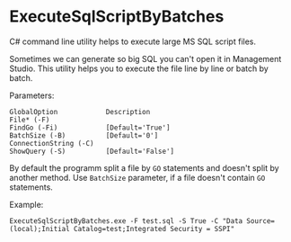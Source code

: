 # ExecuteSqlScriptByBatches
C# command line utility helps to execute large MS SQL script files.

Sometimes we can generate so big SQL you can't open it in Management Studio.
This utility helps you to execute the file line by line or batch by batch.

Parameters:
```
GlobalOption            Description
File* (-F)
FindGo (-Fi)            [Default='True']
BatchSize (-B)          [Default='0']
ConnectionString (-C)
ShowQuery (-S)          [Default='False']
```

By default the programm split a file by `GO` statements and doesn't split by another method.
Use `BatchSize` parameter, if a file doesn't contain `GO` statements.

Example:
```
ExecuteSqlScriptByBatches.exe -F test.sql -S True -C "Data Source=(local);Initial Catalog=test;Integrated Security = SSPI"
```